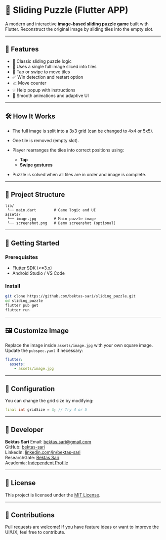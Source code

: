 # 🧩 Sliding Puzzle (Flutter APP)

A modern and interactive **image-based sliding puzzle game** built with Flutter.
Reconstruct the original image by sliding tiles into the empty slot.

---

## 📱 Features

* 🎯 Classic sliding puzzle logic
* 📸 Uses a single full image sliced into tiles
* 🧠 Tap or swipe to move tiles
* ✅ Win detection and restart option
* 📈 Move counter
* 💡 Help popup with instructions
* 🎨 Smooth animations and adaptive UI

---

## 🛠️ How It Works

* The full image is split into a 3x3 grid (can be changed to 4x4 or 5x5).
* One tile is removed (empty slot).
* Player rearranges the tiles into correct positions using:

    * **Tap**
    * **Swipe gestures**
* Puzzle is solved when all tiles are in order and image is complete.

---

## 📂 Project Structure

```
lib/
 └── main.dart        # Game logic and UI
assets/
 └── image.jpg        # Main puzzle image
 └── screenshot.png   # Demo screenshot (optional)
```

---

## 🚀 Getting Started

### Prerequisites

* Flutter SDK (>=3.x)
* Android Studio / VS Code

### Install

```bash
git clone https://github.com/bektas-sari/sliding_puzzle.git
cd sliding_puzzle
flutter pub get
flutter run
```

---

## 🖼️ Customize Image

Replace the image inside `assets/image.jpg` with your own square image.
Update the `pubspec.yaml` if necessary:

```yaml
flutter:
  assets:
    - assets/image.jpg
```

---

## 🔧 Configuration

You can change the grid size by modifying:

```dart
final int gridSize = 3; // Try 4 or 5
```

---

## 👤 Developer

**Bektas Sari**
Email: [bektas.sari@gmail.com](mailto:bektas.sari@gmail.com)<br>
GitHub: [bektas-sari](https://github.com/bektas-sari)<br>
LinkedIn: [linkedin.com/in/bektas-sari](https://www.linkedin.com/in/bektas-sari)<br>
ResearchGate: [Bektas Sari](https://www.researchgate.net/profile/Bektas-Sari-3)<br>
Academia: [Independent Profile](https://independent.academia.edu/bektassari)<br>

---

## 📃 License

This project is licensed under the [MIT License](LICENSE).

---

## 🙌 Contributions

Pull requests are welcome!
If you have feature ideas or want to improve the UI/UX, feel free to contribute.
